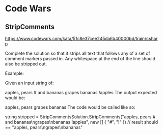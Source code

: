 # Code Wars
## StripComments
https://www.codewars.com/kata/51c8e37cee245da6b40000bd/train/csharp

Complete the solution so that it strips all text that follows any of a set of comment markers passed in. Any whitespace at the end of the line should also be stripped out.

Example:

Given an input string of:

apples, pears # and bananas
grapes
bananas !apples
The output expected would be:

apples, pears
grapes
bananas
The code would be called like so:

string stripped = StripCommentsSolution.StripComments("apples, pears # and bananas\ngrapes\nbananas !apples", new [] { "#", "!" })
// result should == "apples, pears\ngrapes\nbananas"
